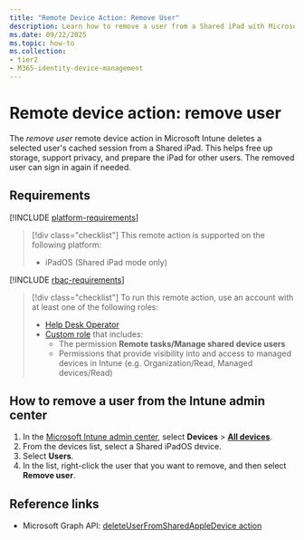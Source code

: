 ```yaml
---
title: "Remote Device Action: Remove User"
description: Learn how to remove a user from a Shared iPad with Microsoft Intune.
ms.date: 09/22/2025
ms.topic: how-to
ms.collection:
- tier2
- M365-identity-device-management
---
```


# Remote device action: remove user

The *remove user* remote device action in Microsoft Intune deletes a selected user's cached session from a Shared iPad. This helps free up storage, support privacy, and prepare the iPad for other users. The removed user can sign in again if needed.

## Requirements

[!INCLUDE [platform-requirements](../includes/h3/platform-requirements.md)]

> [!div class="checklist"]
> This remote action is supported on the following platform:
>
> - iPadOS (Shared iPad mode only)

[!INCLUDE [rbac-requirements](../includes/h3/rbac-requirements.md)]

> [!div class="checklist"]
> To run this remote action, use an account with at least one of the following roles:
>
> - [Help Desk Operator][INT-R1]
> - [Custom role][INT-RC] that includes:
>   - The permission **Remote tasks/Manage shared device users**
>   - Permissions that provide visibility into and access to managed devices in Intune (e.g. Organization/Read, Managed devices/Read)

## How to remove a user from the Intune admin center

1. In the [Microsoft Intune admin center][INT-AC], select **Devices** > [**All devices**][INT-ALLD].
1. From the devices list, select a Shared iPadOS device.
1. Select **Users**.
1. In the list, right-click the user that you want to remove, and then select **Remove user**.

## Reference links

- Microsoft Graph API: [deleteUserFromSharedAppleDevice action][GRAPH-1]

<!--links-->

[INT-AC]: https://go.microsoft.com/fwlink/?linkid=2109431
[INT-ALLD]: https://go.microsoft.com/fwlink/?linkid=2333814
[INT-RC]: /intune/intune-service/fundamentals/create-custom-role
[INT-R1]: /intune/intune-service/fundamentals/role-based-access-control-reference#help-desk-operator
[INT-R2]: /intune/intune-service/fundamentals/role-based-access-control-reference#school-administrator
[GRAPH-1]: /graph/api/intune-devices-manageddevice-deleteuserfromsharedappledevice
